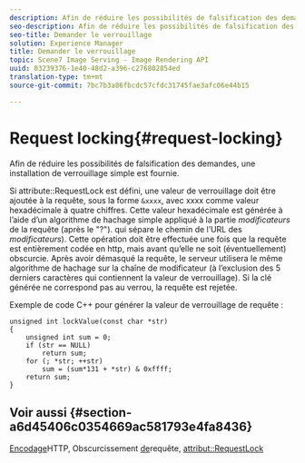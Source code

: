 ```yaml
---
description: Afin de réduire les possibilités de falsification des demandes, une installation de verrouillage simple est fournie.
seo-description: Afin de réduire les possibilités de falsification des demandes, une installation de verrouillage simple est fournie.
seo-title: Demander le verrouillage
solution: Experience Manager
title: Demander le verrouillage
topic: Scene7 Image Serving - Image Rendering API
uuid: 03239376-1e40-48d2-a396-c276802854ed
translation-type: tm+mt
source-git-commit: 7bc7b3a86fbcdc57cfdc31745fae3afc06e44b15

---
```



# Request locking{#request-locking}

Afin de réduire les possibilités de falsification des demandes, une installation de verrouillage simple est fournie.

Si attribute::RequestLock est défini, une valeur de verrouillage doit être ajoutée à la requête, sous la forme `&xxxx`, avec xxxx comme valeur hexadécimale à quatre chiffres. Cette valeur hexadécimale est générée à l’aide d’un algorithme de hachage simple appliqué à la partie *modificateurs* de la requête (après le &quot;?&quot;). qui sépare le chemin de l’URL des *modificateurs*). Cette opération doit être effectuée une fois que la requête est entièrement codée en http, mais avant qu’elle ne soit (éventuellement) obscurcie. Après avoir démasqué la requête, le serveur utilisera le même algorithme de hachage sur la chaîne de modificateur (à l’exclusion des 5 derniers caractères qui contiennent la valeur de verrouillage). Si la clé générée ne correspond pas au verrou, la requête est rejetée.

Exemple de code C++ pour générer la valeur de verrouillage de requête :

```
unsigned int lockValue(const char *str) 
{ 
    unsigned int sum = 0; 
    if (str == NULL) 
        return sum; 
    for (; *str; ++str) 
        sum = (sum*131 + *str) & 0xffff; 
    return sum; 
} 
```

## Voir aussi {#section-a6d45406c0354669ac581793e4fa8436}

[Encodage](../../../../../is-api/http-ref/image-serving-api-ref/c-http-protocol-reference/c-syntax-and-features/r-http-encoding.md#reference-bb34dd13f316462695448acfa8f92df7)HTTP, Obscurcissement [de](../../../../../is-api/http-ref/image-serving-api-ref/c-http-protocol-reference/c-syntax-and-features/r-request-obfuscation.md#reference-895f65d6796c43bb9bad21a676ed714d)requête, [attribut::RequestLock](../../../../../is-api/image-catalog/image-serving-api-ref/c-image-catalog-reference/c-attributes-reference/r-requestlock.md#reference-8bbe2f581be847d3b9fa123e8e5e94b0)
